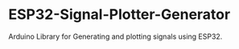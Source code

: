# ESP32-Signal-Plotter-Generator
Arduino Library for Generating and plotting signals  using ESP32. 

